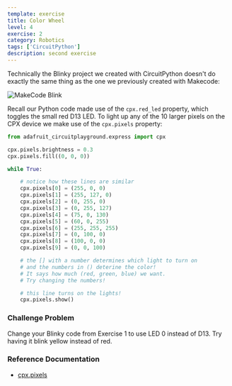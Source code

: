 ```yaml
---
template: exercise
title: Color Wheel
level: 4
exercise: 2
category: Robotics
tags: ['CircuitPython']
description: second exercise
---
```


Technically the Blinky project we created with CircuitPython doesn't do exactly the same thing as the one we previously created with Makecode:

![MakeCode Blink](../../../../images/makecode/blink.png)

Recall our Python code made use of the `cpx.red_led` property, which toggles the small red D13 LED. To light up any of the 10 larger pixels on the CPX device we make use of the `cpx.pixels` property:

```python
from adafruit_circuitplayground.express import cpx

cpx.pixels.brightness = 0.3
cpx.pixels.fill((0, 0, 0))

while True:

    # notice how these lines are similar
    cpx.pixels[0] = (255, 0, 0)
    cpx.pixels[1] = (255, 127, 0)
    cpx.pixels[2] = (0, 255, 0)
    cpx.pixels[3] = (0, 255, 127)
    cpx.pixels[4] = (75, 0, 130)
    cpx.pixels[5] = (60, 0, 255)
    cpx.pixels[6] = (255, 255, 255)
    cpx.pixels[7] = (0, 100, 0)
    cpx.pixels[8] = (100, 0, 0)
    cpx.pixels[9] = (0, 0, 100)

    # the [] with a number determines which light to turn on
    # and the numbers in () deterine the color!
    # It says how much (red, green, blue) we want.
    # Try changing the numbers!

    # this line turns on the lights!
    cpx.pixels.show()
```

### Challenge Problem

Change your Blinky code from Exercise 1 to use LED 0 instead of D13. Try having it blink yellow instead of red.

### Reference Documentation

- [cpx.pixels](https://docs.circuitpython.org/projects/circuitplayground/en/latest/api.html#adafruit_circuitplayground.circuit_playground_base.CircuitPlaygroundBase.pixels)
